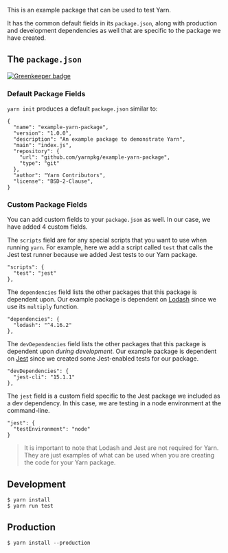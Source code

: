 This is an example package that can be used to test Yarn.

It has the common default fields in its `package.json`, along with production and development dependencies as well that are specific to the package we have created.

## The `package.json`

[![Greenkeeper badge](https://badges.greenkeeper.io/yarnpkg/example-yarn-package.svg)](https://greenkeeper.io/)

### Default Package Fields

`yarn init` produces a default `package.json` similar to:

```
{
  "name": "example-yarn-package",
  "version": "1.0.0",
  "description": "An example package to demonstrate Yarn",
  "main": "index.js",
  "repository": {
    "url": "github.com/yarnpkg/example-yarn-package",
    "type": "git"
  },
  "author": "Yarn Contributors",
  "license": "BSD-2-Clause",
}
```

### Custom Package Fields

You can add custom fields to your `package.json` as well. In our case, we have added 4 custom fields.

The `scripts` field are for any special scripts that you want to use when running `yarn`. For example, here we add a script called `test` that calls the Jest test runner because we added Jest tests to our Yarn package.

```
"scripts": {
  "test": "jest"
},
```

The `dependencies` field lists the other packages that this package is dependent upon. Our example package is dependent on [Lodash](https://lodash.com/) since we use its `multiply` function.


```
"dependencies": {
  "lodash": "^4.16.2"
},
```

The `devDependencies` field lists the other packages that this package is dependent upon *during development*. Our example package is dependent on [Jest](https://facebook.github.io/jest/) since we created some Jest-enabled tests for our package.

```
"devDependencies": {
  "jest-cli": "15.1.1"
},
```

The `jest` field is a custom field specific to the Jest package we included as a dev dependency. In this case, we are testing
in a node environment at the command-line.

```
"jest": {
  "testEnvironment": "node"
}
```

> It is important to note that Lodash and Jest are not required for Yarn. They are just examples of what can be used when you are creating the code for your Yarn package.

## Development

```
$ yarn install
$ yarn run test
```

## Production

```
$ yarn install --production
```
